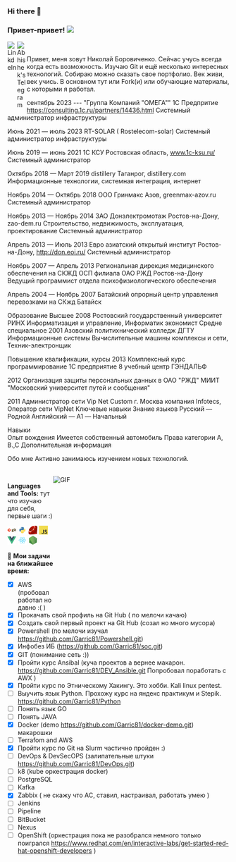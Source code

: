 ### Hi there 👋

<!--
**Garric81/Garric81** 
is a ✨ _special_ ✨ repository because its `README.md` (this file) appears on your GitHub profile.

Here are some ideas to get you started:

- 🔭 I’m currently working on ...
- 🌱 I’m currently learning ...
- 👯 I’m looking to collaborate on ...
- 🤔 I’m looking for help with ...
- 💬 Ask me about ...
- 📫 How to reach me: ...
- 😄 Pronouns: ...
- ⚡ Fun fact: ...
-->
### Привет-привет! <img src="https://media.giphy.com/media/hvRJCLFzcasrR4ia7z/giphy.gif" width="25px">

<a href="https://www.linkedin.com/in/your_profile">
  <img align="left" alt="LinkdeIn" width="22px" src="https://cdn.jsdelivr.net/npm/simple-icons@v3/icons/linkedin.svg" />
</a>
<a href="https://t.me/your_profile">
  <img align="left" alt="Abhishek's Telegram" width="22px" src="https://cdn.jsdelivr.net/npm/simple-icons@v3/icons/telegram.svg" />
</a>

<br />

Привет, меня зовут Николай Боровиченко. Сейчас учусь всегда когда есть возможность. Изучаю Git и ещё несколько интересных технологий. Собираю можно сказать свое портфолио. Век живи, век учись. В основном тут или Fork(и)  или обучающие материалы, с которыми я работал.

сентябрь 2023 ---   "Группа Компаний "ОМЕГА"" 1С Предпритие  https://consulting.1c.ru/partners/14436.html 
Системный администратор инфраструктуры

Июнь 2021 — июль 2023  RT-SOLAR ( Rostelecom-solar)
Системный администратор инфраструктуры

Июнь 2019 — июнь 2021  1С КСУ
Ростовская область, www.1c-ksu.ru/
Системный администратор

Октябрь 2018 — Март 2019  distillery
Таганрог, distillery.com
Информационные технологии, системная интеграция, интернет

Ноябрь 2014 — Октябрь 2018  ООО Гринмакс
Азов, greenmax-azov.ru
Системный администратор

Ноябрь 2013 — Ноябрь 2014 ЗАО Донэлектромотаж
Ростов-на-Дону, zao-dem.ru
Строительство, недвижимость, эксплуатация, проектирование
Системный администратор

Апрель 2013 — Июль 2013 Евро азиатский открытый институт
Ростов-на-Дону, http://don.eoi.ru/
Системный администратор

Ноябрь 2007 — Апрель 2013 Региональная дирекция медицинского обеспечения на СКЖД ОСП филиала ОАО РЖД
Ростов-на-Дону
Ведущий программист отдела психофизиологического обеспечения

Апрель 2004 — Ноябрь 2007
Батайский опрорный центр управления перевозками на СКжд
Батайск

Образование
Высшее
2008	Ростовский государственный университет РИНХ
Информатизация и управление, Информатик экономист
Средне специальное
2001	Азовский политихнический колледж ДГТУ
Информационные системы Вычислительные машины комплексы и сети, Техник-электронщик

Повышение квалификации, курсы
2013	Комплексный курс программирование 1С предприятие 8
учебный центр ГЭНДАЛЬФ	

2012	Организация защиты персональных данных в ОАО "РЖД"
МИИТ "Московский университет путей и сообщения"

2011	Администратор сети Vip Net Custom
г. Москва компания Infotecs, Оператор сети VipNet
Ключевые навыки
Знание языков	Русский — Родной
Английский — A1 — Начальный

Навыки	
Опыт вождения
Имеется собственный автомобиль
Права категории A, B.,C
Дополнительная информация

Обо мне	Активно занимаюсь изучением  новых технологий.

<br />

<img align="right" alt="GIF" src="https://raw.githubusercontent.com/kalashnikov-ulmic/kalashnikov-ulmic/main/%D0%A3%D1%87%D1%83%D1%81%D1%8C%20%D0%BD%D0%B0%20Slurm.png?raw=true" width="400" height="280" />
  
**Languages and Tools:**   тут что  изучаю  для себя,  первые шаги :) 

<code><img height="20" src="https://raw.githubusercontent.com/github/explore/80688e429a7d4ef2fca1e82350fe8e3517d3494d/topics/git/git.png"></code>
<code><img height="20" src="https://raw.githubusercontent.com/github/explore/80688e429a7d4ef2fca1e82350fe8e3517d3494d/topics/python/python.png"></code>
<code><img height="20" src="https://raw.githubusercontent.com/github/explore/80688e429a7d4ef2fca1e82350fe8e3517d3494d/topics/ruby/ruby.png"></code>
<code><img height="20" src="https://raw.githubusercontent.com/github/explore/80688e429a7d4ef2fca1e82350fe8e3517d3494d/topics/javascript/javascript.png"></code>
<code><img height="20" src="https://raw.githubusercontent.com/github/explore/80688e429a7d4ef2fca1e82350fe8e3517d3494d/topics/vue/vue.png"></code>
<code><img height="20" src="https://raw.githubusercontent.com/github/explore/80688e429a7d4ef2fca1e82350fe8e3517d3494d/topics/react/react.png"></code>
<code><img height="20" src="https://raw.githubusercontent.com/github/explore/80688e429a7d4ef2fca1e82350fe8e3517d3494d/topics/nodejs/nodejs.png"></code>

🚧 **Мои задачи на ближайшее время:**
<!-- TODO-IST:START -->
* [x] AWS (пробовал  работал но давно :( )  
* [x]  Прокачать свой профиль на Git Hub ( по мелочи качаю) 
* [x]  Создать свой первый проект на Git Hub (созал но много мусора)
* [x]  Powershell (по мелочи изучал https://github.com/Garric81/Powershell.git)  
* [x]  Инфобез ИБ (https://github.com/Garric81/soc.git)
* [x]  GIT (понимание сеть :))
* [x]  Пройти курс Ansibal (куча проектов  а вернее макарон. https://github.com/Garric81/DEV_Ansible.git Попробовал поработать с AWX )
* [x]  Пройти курс по Этническому  Хакингу. Это хобби. Kali linux  pentest.
* [ ]  Выучить  язык Python. Прохожу курс  на яндекс практикум и Stepik. https://github.com/Garric81/Python
* [ ]  Понять язык GO
* [ ]  Понять JAVA
* [x]  Docker (demo https://github.com/Garric81/docker-demo.git) макарошки
* [ ]  Terrafom and AWS
* [x]  Пройти курс по Git на Slurm частично  пройден :)
* [ ]  DevOps & DevSecOPS (залипательные  штуки https://github.com/Garric81/DevOps.git)
* [ ]  k8  (kube оркестрация  docker)
* [ ]  PostgreSQL
* [ ]  Kafka
* [x]  Zabbix ( не скажу  что АС, ставил, настраивал, работать умею ) 
* [ ]  Jenkins
* [ ]  Pipeline
* [ ]  BitBucket
* [ ]  Nexus
* [ ]  OpenShift (оркестрация пока не разобрался немного только поигрался https://www.redhat.com/en/interactive-labs/get-started-red-hat-openshift-developers ) 
<!-- TODO-IST:END -->
